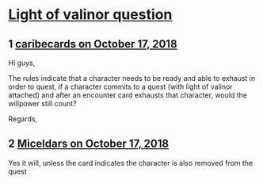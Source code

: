 # [Light of valinor question](https://community.fantasyflightgames.com/topic/284678-light-of-valinor-question/)

## 1 [caribecards on October 17, 2018](https://community.fantasyflightgames.com/topic/284678-light-of-valinor-question/?do=findComment&comment=3506175)

Hi guys,

The rules indicate that a character needs to be ready and able to exhaust in order to quest, if a character commits to a quest (with light of valinor attached) and after an encounter card exhausts that character, would the willpower still count?

Regards,

## 2 [Miceldars on October 17, 2018](https://community.fantasyflightgames.com/topic/284678-light-of-valinor-question/?do=findComment&comment=3506181)

Yes it will, unless the card indicates the character is also removed from the quest

